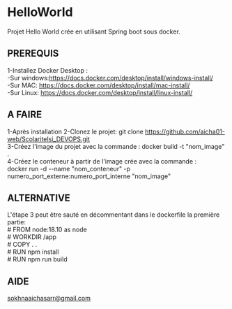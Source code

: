 # HelloWorld
Projet Hello World crée en utilisant Spring boot sous docker.

## PREREQUIS   
1-Installez Docker Desktop :                       
    -Sur windows:https://docs.docker.com/desktop/install/windows-install/            
    -Sur MAC: https://docs.docker.com/desktop/install/mac-install/             
    -Sur Linux: https://docs.docker.com/desktop/install/linux-install/         



## A FAIRE
1-Après installation
2-Clonez le projet: git clone https://github.com/aicha01-web/ScolariteIsi_DEVOPS.git    
3-Créez l'image du projet avec la commande : docker build -t "nom_image" .              
4-Créez le conteneur à partir de l'image crée avec la commande :                        
docker run -d --name "nom_conteneur" -p numero_port_externe:numero_port_interne "nom_image"


## ALTERNATIVE
L'étape 3 peut être sauté en décommentant dans le dockerfile la première partie:       
    # FROM node:18.10 as node                
    # WORKDIR /app            
    # COPY . .                     
    # RUN npm install                 
    # RUN npm run build                   


## AIDE
sokhnaaichasarr@gmail.com


